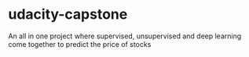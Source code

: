 # udacity-capstone
An all in one project where supervised, unsupervised and deep learning come together to predict the price of stocks 
